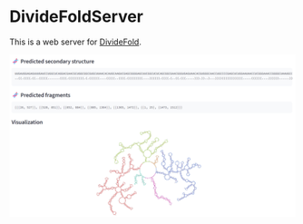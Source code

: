 # DivideFoldServer

This is a web server for [DivideFold](https://github.com/Ashargin/DivideFold).

![Example](resources/example.png)